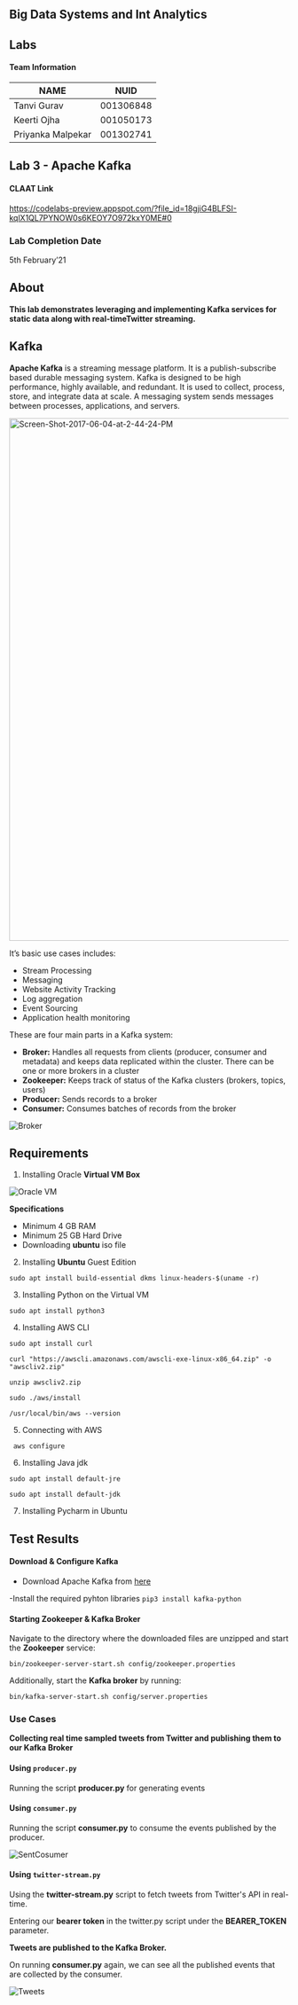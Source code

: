 ## Big Data Systems and Int Analytics

## Labs

#### Team Information

| NAME              |     NUID        |
|------------------ |-----------------|
|   Tanvi Gurav     |   001306848     |
|   Keerti Ojha     |   001050173     |
| Priyanka Malpekar |   001302741     |


## Lab 3 - Apache Kafka

#### CLAAT Link
https://codelabs-preview.appspot.com/?file_id=18gjiG4BLFSI-kqlX1QL7PYNOW0s6KEOY7O972kxY0ME#0

### Lab Completion Date

5th February’21

## About

**This lab demonstrates leveraging and implementing Kafka services for static data along with  real-timeTwitter streaming.**
 
 ## Kafka

**Apache Kafka** is a streaming message platform. It is a publish-subscribe based durable messaging system. Kafka is designed to be high performance, highly available, and redundant. It is used to collect, process, store, and integrate data at scale. A messaging system sends messages between processes, applications, and servers. 

<img width="943" alt="Screen-Shot-2017-06-04-at-2-44-24-PM" src="https://user-images.githubusercontent.com/59594174/109214042-57a64b00-777f-11eb-8e93-472a4967cdd6.png">

It’s basic use cases includes:
- Stream Processing
- Messaging
- Website Activity Tracking
- Log aggregation
- Event Sourcing
- Application health monitoring

These are four main parts in a Kafka system:

- **Broker:** Handles all requests from clients (producer, consumer and metadata) and keeps data replicated within the cluster. There can be one or more brokers in a cluster
- **Zookeeper:** Keeps track of status of the Kafka clusters (brokers, topics, users)
- **Producer:** Sends records to a broker
- **Consumer:** Consumes batches of records from the broker

![Broker](https://user-images.githubusercontent.com/59594174/109211286-08125000-777c-11eb-99f7-1a3eaa5abce3.png)

## Requirements

1. Installing Oracle **Virtual VM Box**

![Oracle VM](https://user-images.githubusercontent.com/59594174/109211194-e618cd80-777b-11eb-8963-5d82188f2686.png)

**Specifications**
- Minimum 4 GB RAM
- Minimum 25 GB Hard Drive
- Downloading **ubuntu** iso file


2. Installing **Ubuntu** Guest Edition

`sudo apt install build-essential dkms linux-headers-$(uname -r)`

3. Installing Python on the Virtual VM

`sudo apt install python3`

4. Installing AWS CLI

```
sudo apt install curl

curl "https://awscli.amazonaws.com/awscli-exe-linux-x86_64.zip" -o "awscliv2.zip"

unzip awscliv2.zip

sudo ./aws/install

/usr/local/bin/aws --version

```

5. Connecting with AWS

` aws configure`

6. Installing Java jdk

```
sudo apt install default-jre

sudo apt install default-jdk

```

7. Installing Pycharm in Ubuntu


## Test Results

#### Download & Configure Kafka
- Download Apache Kafka from [here](https://kafka.apache.org/downloads)

-Install the required pyhton libraries
`pip3 install kafka-python`


#### Starting Zookeeper & Kafka Broker

Navigate to the directory where the downloaded files are unzipped and start the **Zookeeper** service:
```
bin/zookeeper-server-start.sh config/zookeeper.properties
```
Additionally, start the **Kafka broker** by running:
```
bin/kafka-server-start.sh config/server.properties
```

### Use Cases

 **Collecting real time sampled tweets from Twitter and publishing them to our Kafka Broker**

#### Using `producer.py`
Running the script **producer.py** for generating events

#### Using `consumer.py`
Running the script **consumer.py** to consume the events published by the producer.

![SentCosumer](https://user-images.githubusercontent.com/59594174/109211939-ecf41000-777c-11eb-9718-8b9cea41d660.png)

#### Using `twitter-stream.py`
Using the **twitter-stream.py** script to  fetch tweets from Twitter's API in real-time.

Entering our **bearer token** in the twitter.py script under the **BEARER_TOKEN** parameter.

**Tweets are published to the Kafka Broker.**

On running **consumer.py** again, we can see all the published events that are collected by the consumer.

![Tweets](https://user-images.githubusercontent.com/59594174/109211449-3f80fc80-777c-11eb-9811-7545aa019ba4.png)




